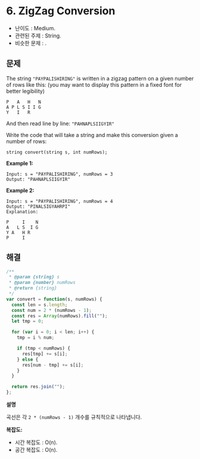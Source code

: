 # 6. ZigZag Conversion

- 난이도 : Medium.
- 관련된 주제 : String.
- 비슷한 문제 : .

## 문제

The string `"PAYPALISHIRING"` is written in a zigzag pattern on a given number of rows like this: (you may want to display this pattern in a fixed font for better legibility)

```
P   A   H   N
A P L S I I G
Y   I   R
```

And then read line by line: `"PAHNAPLSIIGYIR"`

Write the code that will take a string and make this conversion given a number of rows:

```
string convert(string s, int numRows);
```

**Example 1:**

```
Input: s = "PAYPALISHIRING", numRows = 3
Output: "PAHNAPLSIIGYIR"
```

**Example 2:**

```
Input: s = "PAYPALISHIRING", numRows = 4
Output: "PINALSIGYAHRPI"
Explanation:

P     I    N
A   L S  I G
Y A   H R
P     I
```

## 해결

```javascript
/**
 * @param {string} s
 * @param {number} numRows
 * @return {string}
 */
var convert = function(s, numRows) {
  const len = s.length;
  const num = 2 * (numRows - 1);
  const res = Array(numRows).fill("");
  let tmp = 0;

  for (var i = 0; i < len; i++) {
    tmp = i % num;

    if (tmp < numRows) {
      res[tmp] += s[i];
    } else {
      res[num - tmp] += s[i];
    }
  }

  return res.join("");
};
```

**설명**

곡선은 각 `2 * (numRows - 1)` 개수를 규칙적으로 나타냅니다.

**복잡도:**

- 시간 복잡도 : O(n).
- 공간 복잡도 : O(n).
